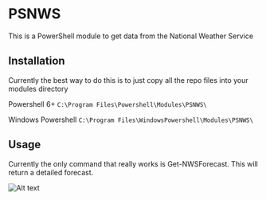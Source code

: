 # PSNWS

This is a PowerShell module to get data from the National Weather Service

## Installation

Currently the best way to do this is to just copy all the repo files into your modules directory

Powershell 6+
```C:\Program Files\Powershell\Modules\PSNWS\```

Windows Powershell
```C:\Program Files\WindowsPowershell\Modules\PSNWS\```


## Usage

Currently the only command that really works is Get-NWSForecast.  This will return a detailed forecast.

![Alt text](DetailedForecast.png)
